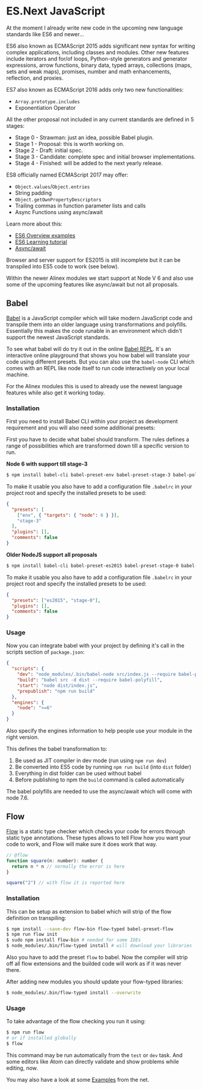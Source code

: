 # ES.Next JavaScript

At the moment I already write new code in the upcoming new language
standards like ES6 and newer...

ES6 also known as ECMAScript 2015 adds significant new syntax for writing complex
applications, including classes and modules. Other new features include iterators
and for/of loops, Python-style generators and generator expressions, arrow functions,
binary data, typed arrays, collections (maps, sets and weak maps), promises, number
and math enhancements, reflection, and proxies.

ES7 also known as ECMAScript 2016 adds only two new functionalities:
- `Array.prototype.includes`
- Exponentiation Operator

All the other proposal not included in any current standards are defined in 5 stages:
- Stage 0 - Strawman: just an idea, possible Babel plugin.
- Stage 1 - Proposal: this is worth working on.
- Stage 2 - Draft: initial spec.
- Stage 3 - Candidate: complete spec and initial browser implementations.
- Stage 4 - Finished: will be added to the next yearly release.

ES8 officially named ECMAScript 2017 may offer:
- `Object.values`/`Object.entries`
- String padding
- `Object.getOwnPropertyDescriptors`
- Trailing commas in function parameter lists and calls
- Async Functions using async/await

Learn more about this:
- [ES6 Overview examples](http://es6-features.org/#StringInterpolation)
- [ES6 Learning tutorial](https://babeljs.io/learn-es2015/)
- [Async/await](http://stackabuse.com/node-js-async-await-in-es7/)

Browser and server support for ES2015 is still incomplete but it can be transpiled
into ES5 code to work (see below).

Within the newer Alinex modules we start support at Node V 6 and also use some of
the upcoming features like async/await but not all proposals.


## Babel

[Babel](http://babeljs.io/) is a JavaScript compiler which will take modern JavaScript
code and transpile them into an older language using transformations and polyfills.
Essentially this makes the code runable in an environment which didn't support
the newest JavaScript standards.

To see what babel will do try it out in the online [Babel REPL](https://babeljs.io/repl/).
It´s an interactive online playground that shows you how babel will translate your
code using different presets. But you can also use the `babel-node` CLI which comes
with an REPL like node itself to run code interactively on your local machine.

For the Alinex modules this is used to already use the newest language features
while also get it working today.

### Installation

First you need to install Babel CLI within your project as development requirement
and you will also need some additional presets:

First you have to decide what babel should transform. The rules defines a range of possibilities
which are transformed down till a specific version to run.

__Node 6 with support till stage-3__

```bash
$ npm install babel-cli babel-preset-env babel-preset-stage-3 babel-polyfill --save-dev
```

To make it usable you also have to add a configuration file `.babelrc` in your project
root and specify the installed presets to be used:

```json
{
  "presets": [
    ["env", { "targets": { "node": 6 } }],
    "stage-3"
  ],
  "plugins": [],
  "comments": false
}
```

__Older NodeJS support all proposals__

```bash
$ npm install babel-cli babel-preset-es2015 babel-preset-stage-0 babel-polyfill --save-dev
```

To make it usable you also have to add a configuration file `.babelrc` in your project
root and specify the installed presets to be used:

```json
{
  "presets": ["es2015", "stage-0"],
  "plugins": [],
  "comments": false
}
```

### Usage

Now you can integrate babel with your project by defining it's call in the scripts
section of `package.json`:

```json
{
  "scripts": {
    "dev": "node_modules/.bin/babel-node src/index.js --require babel-polyfill",
    "build": "babel src -d dist --require babel-polyfill",
    "start": "node dist/index.js",
    "prepublish": "npm run build"
  },
  "engines": {
    "node": ">=6"
  }  
}
```

Also specify the engines information to help people use your module in the right version.

This defines the babel transformation to:
1. Be used as JIT compiler in dev mode (run using `npm run dev`)
2. Be converted into ES5 code by running `npm run build` (into `dist` folder)
3. Everything in dist folder can be used without babel
4. Before publishing to npm the `build` command is called automatically

The babel polyfills are needed to use the async/await which will come with
node 7.6.


## Flow

[Flow](https://flow.org) is a static type checker which checks your code for errors
through static type annotations. These types allows to tell Flow how you want your
code to work, and Flow will make sure it does work that way.

```js
// @flow
function square(n: number): number {
  return n * n // normally the error is here
}

square("2") // with flow it is reported here
```

### Installation

This can be setup as extension to babel which will strip of the flow definition on
transpiling:

```bash
$ npm install --save-dev flow-bin flow-typed babel-preset-flow
$ npm run flow init
$ sudo npm install flow-bin # needed for some IDEs
$ node_modules/.bin/flow-typed install # will download your libraries
```

Also you have to add the preset `flow` to babel. Now the compiler will strip off
all flow extensions and the builded code will work as if it was never there.

After adding new modules you should update your flow-typed libraries:

```bash
$ node_modules/.bin/flow-typed install --overwrite
```

### Usage

To take advantage of the flow checking you run it using:

```bash
$ npm run flow
# or if installed globally
$ flow
```

This command may be run automatically from the `test` or `dev` task. And some editors
like Atom can directly validate and show problems while editing, now.

You may also have a look at some
[Examples](https://github.com/raquo/facebook-flow-examples/tree/master/examples)
from the net.
